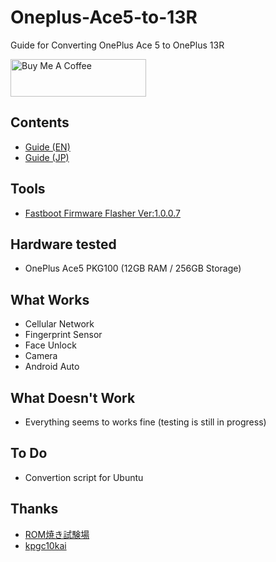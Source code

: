 # Oneplus-Ace5-to-13R
Guide for Converting OnePlus Ace 5 to OnePlus 13R

<a href="https://www.buymeacoffee.com/kinginu" target="_blank"><img src="https://cdn.buymeacoffee.com/buttons/v2/default-yellow.png" alt="Buy Me A Coffee" style="height: 60px !important;width: 217px !important;" ></a>

## Contents
- [Guide (EN)](docs/convert_guide_en.md)
- [Guide (JP)](docs/convert_guide_jp.md)

## Tools
- [Fastboot Firmware Flasher Ver:1.0.0.7](https://t.me/gt3neo5hub/521/207068)

## Hardware tested
- OnePlus Ace5 PKG100 (12GB RAM / 256GB Storage)

## What Works
- Cellular Network
- Fingerprint Sensor
- Face Unlock
- Camera
- Android Auto

## What Doesn't Work
- Everything seems to works fine (testing is still in progress)

## To Do
- Convertion script for Ubuntu

## Thanks
- [ROM焼き試験場](https://mitanyan98.hatenablog.com/)
- [kpgc10kai](https://x.com/kpgc10kai_)

